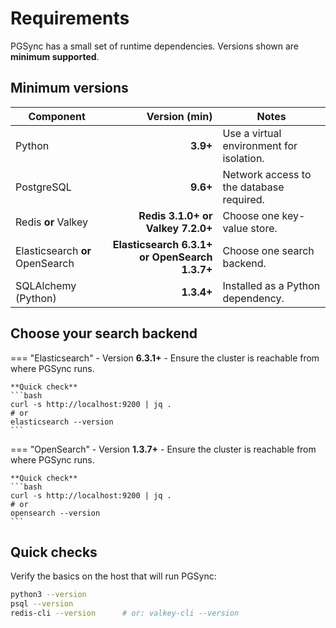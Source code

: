 # Requirements

PGSync has a small set of runtime dependencies. Versions shown are **minimum supported**.

## Minimum versions

| Component | Version (min) | Notes |
|---|---:|---|
| Python | **3.9+** | Use a virtual environment for isolation. |
| PostgreSQL | **9.6+** | Network access to the database required. |
| Redis **or** Valkey | **Redis 3.1.0+** **or** **Valkey 7.2.0+** | Choose one key-value store. |
| Elasticsearch **or** OpenSearch | **Elasticsearch 6.3.1+** **or** **OpenSearch 1.3.7+** | Choose one search backend. |
| SQLAlchemy (Python) | **1.3.4+** | Installed as a Python dependency. |

## Choose your search backend

=== "Elasticsearch"
    - Version **6.3.1+**
    - Ensure the cluster is reachable from where PGSync runs.

    **Quick check**
    ```bash
    curl -s http://localhost:9200 | jq .
    # or
    elasticsearch --version
    ```

=== "OpenSearch"
    - Version **1.3.7+**
    - Ensure the cluster is reachable from where PGSync runs.

    **Quick check**
    ```bash
    curl -s http://localhost:9200 | jq .
    # or
    opensearch --version
    ```

## Quick checks

Verify the basics on the host that will run PGSync:

```bash
python3 --version
psql --version
redis-cli --version      # or: valkey-cli --version
```
